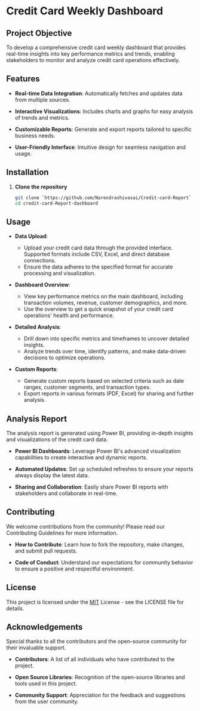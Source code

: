 # Credit Card Weekly Dashboard

## Project Objective

To develop a comprehensive credit card weekly dashboard that provides real-time insights into key performance metrics and trends, enabling stakeholders to monitor and analyze credit card operations effectively.

## Features

- **Real-time Data Integration**: Automatically fetches and updates data from multiple sources.
  
- **Interactive Visualizations**: Includes charts and graphs for easy analysis of trends and metrics.

- **Customizable Reports**: Generate and export reports tailored to specific business needs.

- **User-Friendly Interface**: Intuitive design for seamless navigation and usage.

## Installation

1. **Clone the repository**
   ```bash
   git clone `https://github.com/Narendrashivasai/Credit-card-Report`
   cd credit-card-Report-dashboard

## Usage

- **Data Upload**:
  
  - Upload your credit card data through the provided interface. Supported formats include CSV, Excel, and direct database connections.
  - Ensure the data adheres to the specified format for accurate processing and visualization.
  
- **Dashboard Overview**:
  
  - View key performance metrics on the main dashboard, including transaction volumes, revenue, customer demographics, and more.
  - Use the overview to get a quick snapshot of your credit card operations' health and performance.

- **Detailed Analysis**:
  
  - Drill down into specific metrics and timeframes to uncover detailed insights.
  - Analyze trends over time, identify patterns, and make data-driven decisions to optimize operations.

- **Custom Reports**:
  
  - Generate custom reports based on selected criteria such as date ranges, customer segments, and transaction types.
  - Export reports in various formats (PDF, Excel) for sharing and further analysis.


## Analysis Report

The analysis report is generated using Power BI, providing in-depth insights and visualizations of the credit card data.

- **Power BI Dashboards**: Leverage Power BI's advanced visualization capabilities to create interactive and dynamic reports.

- **Automated Updates**: Set up scheduled refreshes to ensure your reports always display the latest data.

- **Sharing and Collaboration**: Easily share Power BI reports with stakeholders and collaborate in real-time.

## Contributing

We welcome contributions from the community! Please read our Contributing Guidelines for more information.

- **How to Contribute**: Learn how to fork the repository, make changes, and submit pull requests.

- **Code of Conduct**: Understand our expectations for community behavior to ensure a positive and respectful environment.

## License
This project is licensed under the [MIT](License) License - see the LICENSE file for details.

## Acknowledgements

Special thanks to all the contributors and the open-source community for their invaluable support.
- **Contributors**: A list of all individuals who have contributed to the project.

- **Open Source Libraries**: Recognition of the open-source libraries and tools used in this project.

- **Community Support**: Appreciation for the feedback and suggestions from the user community.


